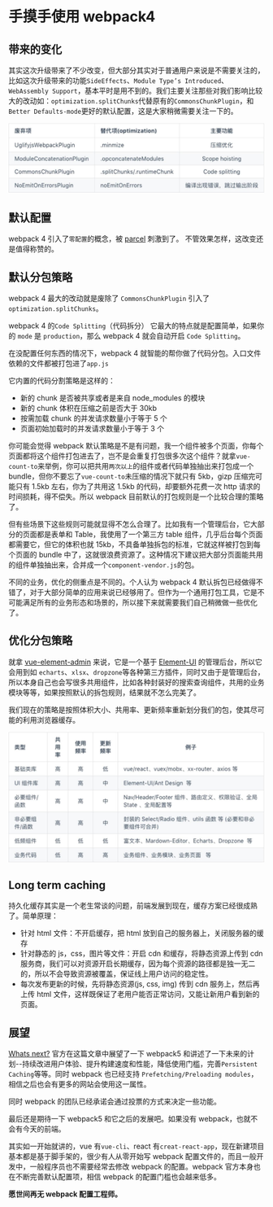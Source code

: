 # 手摸手使用 webpack4

## 带来的变化

其实这次升级带来了不少改变，但大部分其实对于普通用户来说是不需要关注的，比如这次升级带来的功能`SideEffects`、`Module Type’s Introduced`、`WebAssembly Support`，基本平时是用不到的。我们主要关注那些对我们影响比较大的改动如：`optimization.splitChunks`代替原有的`CommonsChunkPlugin`，和`Better Defaults-mode`更好的默认配置，这是大家稍微需要关注一下的。

![](../../assets/imgs/img-026.png)

## 默认配置

webpack 4 引入了`零配置`的概念，被 [parcel](https://link.juejin.im/?target=https%3A%2F%2Fgithub.com%2Fparcel-bundler%2Fparcel) 刺激到了。 不管效果怎样，这改变还是值得称赞的。

## 默认分包策略

webpack 4 最大的改动就是废除了 `CommonsChunkPlugin` 引入了 `optimization.splitChunks`。

webpack 4 的`Code Splitting`（代码拆分） 它最大的特点就是配置简单，如果你的 `mode` 是 `production`，那么 webpack 4 就会自动开启 `Code Splitting`。

在没配置任何东西的情况下，webpack 4 就智能的帮你做了代码分包。入口文件依赖的文件都被打包进了`app.js`

它内置的代码分割策略是这样的：

- 新的 chunk 是否被共享或者是来自 node_modules 的模块
- 新的 chunk 体积在压缩之前是否大于 30kb
- 按需加载 chunk 的并发请求数量小于等于 5 个
- 页面初始加载时的并发请求数量小于等于 3 个

你可能会觉得 webpack 默认策略是不是有问题，我一个组件被多个页面，你每个页面都将这个组件打包进去了，岂不是会重复打包很多次这个组件？就拿`vue-count-to`来举例，你可以把共用`两次以上`的组件或者代码单独抽出来打包成一个 bundle，但你不要忘了`vue-count-to`未压缩的情况下就只有 5kb，gizp 压缩完可能只有 1.5kb 左右，你为了共用这 1.5kb 的代码，却要额外花费一次 http 请求的时间损耗，得不偿失。所以 webpack 目前默认的打包规则是一个比较合理的策略了。

但有些场景下这些规则可能就显得不怎么合理了。比如我有一个管理后台，它大部分的页面都是表单和 Table，我使用了一个第三方 table 组件，几乎后台每个页面都需要它，但它的体积也就 15kb，不具备单独拆包的标准，它就这样被打包到每个页面的 bundle 中了，这就很浪费资源了。这种情况下建议把大部分页面能共用的组件单独抽出来，合并成一个`component-vendor.js`的包。

不同的业务，优化的侧重点是不同的。个人认为 webpack 4 默认拆包已经做得不错了，对于大部分简单的应用来说已经够用了。但作为一个通用打包工具，它是不可能满足所有的业务形态和场景的，所以接下来就需要我们自己稍微做一些优化了。

## 优化分包策略

就拿 [vue-element-admin](https://link.juejin.im?target=https%3A%2F%2Fgithub.com%2FPanJiaChen%2Fvue-element-admin) 来说，它是一个基于 [Element-UI](https://link.juejin.im?target=https%3A%2F%2Fgithub.com%2FElemeFE%2Felement) 的管理后台，所以它会用到如 `echarts`、`xlsx`、`dropzone`等各种第三方插件，同时又由于是管理后台，所以本身自己也会写很多共用组件，比如各种封装好的搜索查询组件，共用的业务模块等等，如果按照默认的拆包规则，结果就不怎么完美了。

我们现在的策略是按照体积大小、共用率、更新频率重新划分我们的包，使其尽可能的利用浏览器缓存。

![layout](../../assets/imgs/img-027.png)

## Long term caching

持久化缓存其实是一个老生常谈的问题，前端发展到现在，缓存方案已经很成熟了。简单原理：

- 针对 html 文件：不开启缓存，把 html 放到自己的服务器上，关闭服务器的缓存
- 针对静态的 js，css，图片等文件：开启 cdn 和缓存，将静态资源上传到 cdn 服务商，我们可以对资源开启长期缓存，因为每个资源的路径都是独一无二的，所以不会导致资源被覆盖，保证线上用户访问的稳定性。
- 每次发布更新的时候，先将静态资源(js, css, img) 传到 cdn 服务上，然后再上传 html 文件，这样既保证了老用户能否正常访问，又能让新用户看到新的页面。

## 展望

[Whats next?](https://link.juejin.im?target=https%3A%2F%2Fmedium.com%2Fwebpack%2Fwebpack-4-released-today-6cdb994702d4) 官方在这篇文章中展望了一下 webpack5 和讲述了一下未来的计划--持续改进用户体验、提升构建速度和性能，降低使用门槛，完善`Persistent Caching`等等。同时 webpack 也已经支持 `Prefetching/Preloading modules`，相信之后也会有更多的网站会使用这一属性。

同时 webpack 的团队已经承诺会通过投票的方式来决定一些功能。

最后还是期待一下 webpack5 和它之后的发展吧。如果没有 webpack，也就不会有今天的前端。

其实如一开始就讲的，vue 有`vue-cli`、react 有`creat-react-app`，现在新建项目基本都是基于脚手架的，很少有人从零开始写 webpack 配置文件的，而且一般开发中，一般程序员也不需要经常去修改 webpack 的配置。webpack 官方本身也在不断完善默认配置项，相信 webpack 的配置门槛也会越来低多。

**愿世间再无 webpack 配置工程师。**

